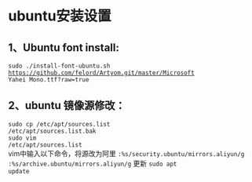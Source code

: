 # ubuntu安装设置
## 1、Ubuntu font install:  
<code>sudo ./install-font-ubuntu.sh https://github.com/felord/Artyom.git/master/Microsoft Yahei Mono.ttf?raw=true
</code>
## 2、ubuntu 镜像源修改：
  <code>sudo cp /etc/apt/sources.list /etc/apt/sources.list.bak</code><br>
<code>sudo vim /etc/apt/sources.list</code><br>
vim中输入以下命令，将源改为阿里
<code>:%s/security.ubuntu/mirrors.aliyun/g</code>
<code>:%s/archive.ubuntu/mirrors.aliyun/g</code>
更新
<code>sudo apt update</code>



